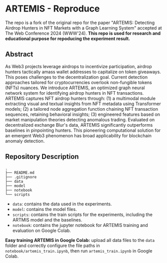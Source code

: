 # ARTEMIS - Reproduce

The repo is a fork of the original repo for the paper "ARTEMIS: Detecting Airdrop Hunters in NFT Markets with a Graph Learning System" accepted at The Web Conference 2024 (WWW'24). **This repo is used for research and educational purpose for repoducing the experiment result.**
 
## Abstract

As Web3 projects leverage airdrops to incentivize participation, airdrop hunters tactically amass wallet addresses to capitalize on token giveaways. This poses challenges to the decentralization goal. Current detection approaches tailored for cryptocurrencies overlook non-fungible tokens (NFTs) nuances. We introduce ARTEMIS, an optimized graph neural network system for identifying airdrop hunters in NFT transactions. ARTEMIS captures NFT airdrop hunters through: (1) a multimodal module extracting visual and textual insights from NFT metadata using Transformer models; (2) a tailored node aggregation function chaining NFT transaction sequences, retaining behavioral insights; (3) engineered features based on market manipulation theories detecting anomalous trading. Evaluated on decentralized exchange Blur's data, ARTEMIS significantly outperforms baselines in pinpointing hunters. This pioneering computational solution for an emergent Web3 phenomenon has broad applicability for blockchain anomaly detection. 

## Repository Description

```
.
├── README.md
├── .gitignore
├── data
├── model 
├── notebook
└── scripts
```

- `data`: contains the data used in the experiments.
- `model`: contains the model files.
- `scripts`: contains the train scripts for the experiments, including the ARTMIS model and the baselines.
- `notebook`: contains the jupyter notebook for ARTEMIS training and evaluation on Google Colab.

**Easy training ARTEMIS in Google Colab:** upload all data files to the `data` folder and correctly configure the file paths in `notebook/artemis_train.ipynb`, then run `artemis_train.ipynb` in Google Colab.
